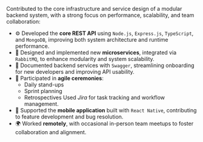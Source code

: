 Contributed to the core infrastructure and service design of a modular backend system, with a strong focus on performance, scalability, and team collaboration:

- ⚙️ Developed the **core REST API** using `Node.js`, `Express.js`, `TypeScript`, and `MongoDB`, improving both system architecture and runtime performance.
- 🧱 Designed and implemented new **microservices**, integrated via `RabbitMQ`, to enhance modularity and system scalability.
- 📄 Documented backend services with `Swagger`, streamlining onboarding for new developers and improving API usability.
- 🔁 Participated in **agile ceremonies**:
  - Daily stand-ups
  - Sprint planning
  - Retrospectives
    Used _Jira_ for task tracking and workflow management.
- 📱 Supported the **mobile application** built with `React Native`, contributing to feature development and bug resolution.
- 🌍 Worked **remotely**, with occasional in-person team meetups to foster collaboration and alignment.

